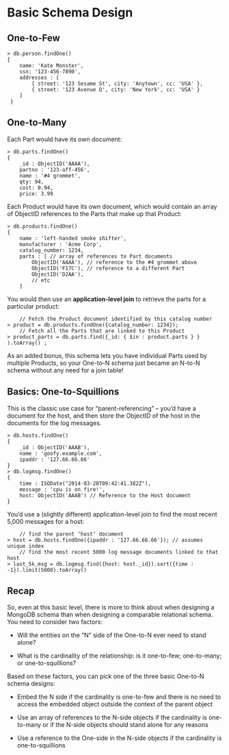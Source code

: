 # Basic Schema Design

## One-to-Few

    > db.person.findOne()
    {
        name: 'Kate Monster',
        ssn: '123-456-7890',
        addresses : [
    	    { street: '123 Sesame St', city: 'Anytown', cc: 'USA' },
    	    { street: '123 Avenue Q', city: 'New York', cc: 'USA' }
        ]
     }

## One-to-Many

Each Part would have its own document:

    > db.parts.findOne()
    {
        _id : ObjectID('AAAA'),
        partno : '123-aff-456',
        name : '#4 grommet',
        qty: 94,
        cost: 0.94,
        price: 3.99

Each Product would have its own document, which would contain an array of ObjectID references to the Parts that make up that Product:

    > db.products.findOne()
    {
        name : 'left-handed smoke shifter',
        manufacturer : 'Acme Corp',
        catalog_number: 1234,
        parts : [ // array of references to Part documents
    		ObjectID('AAAA'), // reference to the #4 grommet above
    		ObjectID('F17C'), // reference to a different Part
    		ObjectID('D2AA'),
    		// etc
    	]

You would then use an **application-level join** to retrieve the parts for a particular product:

        // Fetch the Product document identified by this catalog number
    > product = db.products.findOne({catalog_number: 1234});
        // Fetch all the Parts that are linked to this Product
    > product_parts = db.parts.find({_id: { $in : product.parts } } ).toArray() ;

As an added bonus, this schema lets you have individual Parts used by multiple Products, so your One-to-N schema just became an N-to-N schema without any need for a join table!

## Basics: One-to-Squillions

This is the classic use case for “parent-referencing” – you’d have a document for the host, and then store the ObjectID of the host in the documents for the log messages.

    > db.hosts.findOne()
    {
        _id : ObjectID('AAAB'),
        name : 'goofy.example.com',
        ipaddr : '127.66.66.66'
    }
    > db.logmsg.findOne()
    {
    	time : ISODate("2014-03-28T09:42:41.382Z"),
    	message : 'cpu is on fire!',
    	host: ObjectID('AAAB') // Reference to the Host document
    }

You’d use a (slightly different) application-level join to find the most recent 5,000 messages for a host:

        // find the parent ‘host’ document
    > host = db.hosts.findOne({ipaddr : '127.66.66.66'}); // assumes unique index
        // find the most recent 5000 log message documents linked to that host
    > last_5k_msg = db.logmsg.find({host: host._id}).sort({time : -1}).limit(5000).toArray()

## Recap

So, even at this basic level, there is more to think about when designing a MongoDB schema than when designing a comparable relational schema. You need to consider two factors:

- Will the entities on the “N” side of the One-to-N ever need to stand alone?

- What is the cardinality of the relationship: is it one-to-few; one-to-many; or one-to-squillions?

Based on these factors, you can pick one of the three basic One-to-N schema designs:

- Embed the N side if the cardinality is one-to-few and there is no need to access the embedded object outside the context of the parent object

- Use an array of references to the N-side objects if the cardinality is one-to-many or if the N-side objects should stand alone for any reasons

- Use a reference to the One-side in the N-side objects if the cardinality is one-to-squillions

